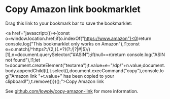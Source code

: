 # Copy Amazon link bookmarklet

Drag this link to your bookmark bar to save the bookmarklet:

<a href="javascript:(()=>{const o=window.location.href;if(o.indexOf("https://www.amazon")<0)return console.log("This bookmarklet only works on Amazon"),!1;const e=o.match(/^https?:\/{2,}(.*?)(?:\/|\?|#|$)/)[1],n=document.querySelector("#ASIN");if(null==n)return console.log("ASIN not found"),!1;let t=document.createElement("textarea");t.value=e+"/dp/"+n.value,document.body.appendChild(t),t.select(),document.execCommand("copy"),console.log("Amazon link "+t.value+" has been copied to your clipboard!"),t.remove()})();">Copy Amazon link</a>

See [github.com/lowply/copy-amazon-link](https://github.com/lowply/copy-amazon-link) for more information.
